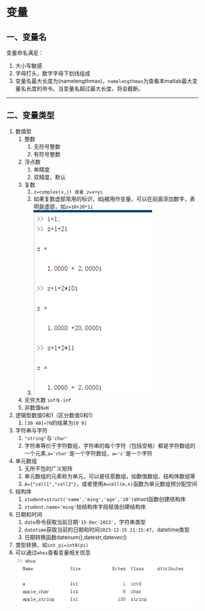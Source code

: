 # 变量
## 一、变量名
变量命名满足：
1. 大小写敏感
2. 字母打头，数字字母下划线组成
3. 变量名最大长度为(namelengthmax)，<code>namelengthmax</code>为查看本matlab最大变量名长度的命令。当变量名超过最大长度，将会截断。
---
## 二、变量类型
1. 数值型
   1. 整数
      1. 无符号整数
      2. 有符号整数
   2. 浮点数
      1. 单精度
      2. 双精度，默认
   3. 复数
      1. <code>z=complex(x,j) 或者 z=x+yi</code>
      2. 如果复数虚部常用的标识，如j被用作变量，可以在前面添加数字，表明是虚部，如```z=10+20*1i```
      3. ![虚部](/MATLAB_Folder/imgFolder/虚部.png)
   4. 无穷大数 <code>inf与-inf</code>
   5. 非数值<code>NaN</code>
2. 逻辑型数值0和1（区分数值0和1）
   1. ```[30 40]>70```的结果为```[0 0]```
3. 字符串与字符
   1. ```"string"```与```'char'```
   2. 字符串等价于字符数组，字符串的每个字符（包括空格）都是字符数组的一个元素,```a='char'```是一个字符数组，```a='c'```是一个字符
4. 单元数组
   1. 无所不包的广义矩阵
   2. 单元数组的元素称为单元，可以是任意数组，如数值数组、结构体数组等
   3. ```A={"cell1","cell2"}```，或者使用```A=cell(m,n)```函数为单元数组预分配空间
5. 结构体
   1. ```student=struct('name','ming','age','10')```struct函数创建结构体
   2. ```student.name='ming'```给结构体字段赋值创建结构体
6. 日期和时间
   1. ```date```命令获取当前日期```'15-Dec-2023'```，字符串类型
   2. ```datetime```获取当前的日期和时间```2023-12-15 21:15:47```，datetime类型
   3. 日期转换函数datenum(),datestr,datevec()
7. 类型转换，如<code>int_pi=int8(pi)</code>
8. 可以通过<code>whos</code>查看变量相关信息
   ![whos命令查看变量信息](/MATLAB_Folder/imgFolder/whos命令.png)



